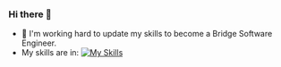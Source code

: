 ### Hi there 👋
- 🌱 I'm working hard to update my skills to become a Bridge Software Engineer.
- My skills are in: [![My Skills](https://skillicons.dev/icons?i=latex,linux,nginx,js,html,rails,ruby,git,scss,postgres,vscode,css,mysql,=light)](https://skillicons.dev)
